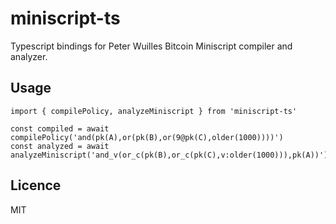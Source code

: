 # miniscript-ts

Typescript bindings for Peter Wuilles Bitcoin Miniscript compiler and analyzer.

## Usage

```
import { compilePolicy, analyzeMiniscript } from 'miniscript-ts'

const compiled = await compilePolicy('and(pk(A),or(pk(B),or(9@pk(C),older(1000))))')
const analyzed = await analyzeMiniscript('and_v(or_c(pk(B),or_c(pk(C),v:older(1000))),pk(A))')
```

## Licence

MIT
